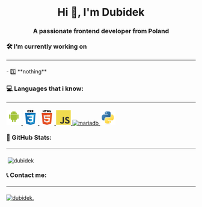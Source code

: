 <h1 align="center">Hi 👋, I'm Dubidek</h1>
<h3 align="center">A passionate frontend developer from Poland</h3>

<h3 align="left"  style="margin-top: 20px;">🛠️ I’m currently working on</h3>
<hr style="border: none; height: 1px; background-color: #333; margin: 20px 0;">
- 1️⃣ **nothing**

<h3 align="left"  style="margin-top: 20px;">💻 Languages that i know:</h3>
<hr style="border: none; height: 1px; background-color: #333; margin: 20px 0;">
<p align="left"> <a href="https://developer.android.com" target="_blank" rel="noreferrer"> <img src="https://raw.githubusercontent.com/devicons/devicon/master/icons/android/android-original-wordmark.svg" alt="android" width="40" height="40"/> </a> <a href="https://www.w3schools.com/css/" target="_blank" rel="noreferrer"> <img src="https://raw.githubusercontent.com/devicons/devicon/master/icons/css3/css3-original-wordmark.svg" alt="css3" width="40" height="40"/> </a> <a href="https://www.w3.org/html/" target="_blank" rel="noreferrer"> <img src="https://raw.githubusercontent.com/devicons/devicon/master/icons/html5/html5-original-wordmark.svg" alt="html5" width="40" height="40"/> </a> <a href="https://developer.mozilla.org/en-US/docs/Web/JavaScript" target="_blank" rel="noreferrer"> <img src="https://raw.githubusercontent.com/devicons/devicon/master/icons/javascript/javascript-original.svg" alt="javascript" width="40" height="40"/> </a> <a href="https://mariadb.org/" target="_blank" rel="noreferrer"> <img src="https://www.vectorlogo.zone/logos/mariadb/mariadb-icon.svg" alt="mariadb" width="40" height="40"/> </a> <a href="https://www.python.org" target="_blank" rel="noreferrer"> <img src="https://raw.githubusercontent.com/devicons/devicon/master/icons/python/python-original.svg" alt="python" width="40" height="40"/> </a> </p>

<h3 align="left"  style="margin-top: 20px;">📝 GitHub Stats:</h3>
<hr style="border: none; height: 1px; background-color: #333; margin: 20px 0;">
<p>&nbsp;<img align="center" src="https://github-readme-stats.vercel.app/api?username=dubidek&show_icons=true&locale=en" alt="dubidek" /></p>

<h3 align="left"  style="margin-top: 20px;">📞 Contact me:</h3>
<hr style="border: none; height: 1px; background-color: #333; margin: 20px 0;">
<p align="left">
<a href="https://discord.gg/dubidek." target="blank"><img align="center" src="https://raw.githubusercontent.com/rahuldkjain/github-profile-readme-generator/master/src/images/icons/Social/discord.svg" alt="dubidek." height="30" width="40" /></a>
</p>
